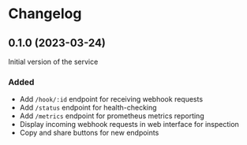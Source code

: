 # Changelog

## 0.1.0 (2023-03-24)

Initial version of the service

### Added
- Add `/hook/:id` endpoint for receiving webhook requests
- Add `/status` endpoint for health-checking
- Add `/metrics` endpoint for prometheus metrics reporting
- Display incoming webhook requests in web interface for inspection
- Copy and share buttons for new endpoints
